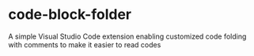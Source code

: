 # code-block-folder
A simple Visual Studio Code extension enabling customized code folding with comments to make it easier to read codes
